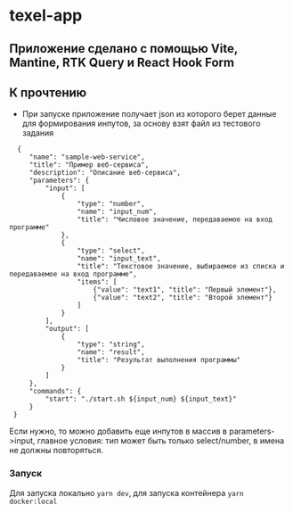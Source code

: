 # texel-app

## Приложение сделано с помощью Vite, Mantine, RTK Query и React Hook Form

## К прочтению

- При запуске приложение получает json из которого берет данные для формирования инпутов, за основу взят файл из тестового задания

 ``` 
   {
      "name": "sample-web-service",
      "title": "Пример веб-сервиса",
      "description": "Описание веб-сервиса",
      "parameters": {
          "input": [
              {
                  "type": "number",
                  "name": "input_num",
                  "title": "Числовое значение, передаваемое на вход программе"
              },
              {
                  "type": "select",
                  "name": "input_text",
                  "title": "Текстовое значение, выбираемое из списка и передаваемое на вход программе",
                  "items": [
                      {"value": "text1", "title": "Первый элемент"},
                      {"value": "text2", "title": "Второй элемент"}
                  ]
              }
          ],
          "output": [
              {
                  "type": "string",
                  "name": "result",
                  "title": "Результат выполнения программы"
              }
          ]
      },
      "commands": {
          "start": "./start.sh ${input_num} ${input_text}"
      }
  }
```
Если нужно, то можно добавить еще инпутов в массив в parameters->input, главное условия: тип может быть только select/number, в имена не должны повторяться.

### Запуск

Для запуска локально ```yarn dev```, для запуска контейнера ``` yarn docker:local ```


